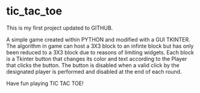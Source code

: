 # tic_tac_toe

This is my first project updated to GITHUB.

A simple game created within PYTHON and modified with a GUI TKINTER. The algorithm in game can host a 3X3 block to an infinte block but has only been reduced to a 3X3 block due to reasons of limiting widgets.
Each block is a Tkinter button that changes its color and text according to the Player that clicks the button. The button is disabled when a valid click by the designated player is performed and disabled at the end of each round.

Have fun playing TIC TAC TOE!
